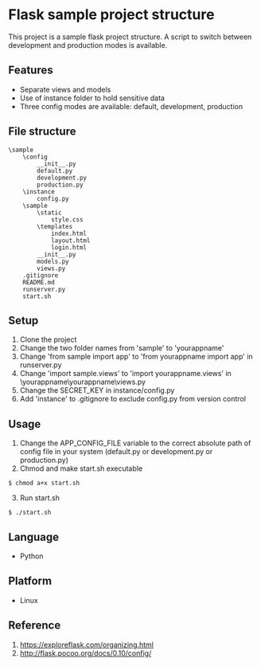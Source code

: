 # Flask sample project structure

This project is a sample flask project structure. A script to switch between development and production modes is available.

## Features
- Separate views and models
- Use of instance folder to hold sensitive data
- Three config modes are available: default, development, production

## File structure
```
\sample
    \config
        __init__.py
        default.py
        development.py
        production.py
    \instance
        config.py
    \sample
        \static
            style.css
        \templates
            index.html
            layout.html
            login.html
        __init__.py
        models.py
        views.py
    .gitignore
    README.md
    runserver.py
    start.sh
```

## Setup
1. Clone the project
2. Change the two folder names from 'sample' to 'yourappname'
3. Change 'from sample import app' to 'from yourappname import app' in runserver.py
4. Change 'import sample.views' to 'import yourappname.views' in \yourappname\yourappname\views.py
5. Change the SECRET_KEY in instance/config.py
6. Add 'instance\' to .gitignore to exclude config.py from version control

## Usage
1. Change the APP_CONFIG_FILE variable to the correct absolute path of config file in your system (default.py or development.py or production.py)
2. Chmod and make start.sh executable
```
$ chmod a+x start.sh
```
3. Run start.sh
```
$ ./start.sh
```

## Language
- Python

## Platform
- Linux

## Reference
1. https://exploreflask.com/organizing.html
2. http://flask.pocoo.org/docs/0.10/config/